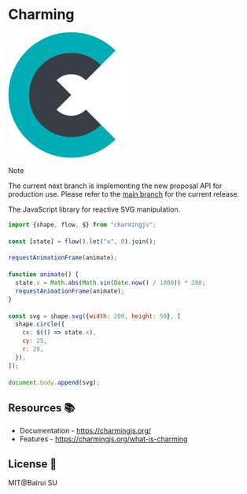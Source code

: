 # Charming

<img src="./img/logo.svg" width="256" alt="logo">

> [!NOTE]
> The current next branch is implementing the new proposal API for production use. Please refer to the [main branch](https://github.com/charming-art/charming/tree/main) for the current release.

The JavaScript library for reactive SVG manipulation.

```js
import {shape, flow, $} from "charmingjs";

const [state] = flow().let("x", 0).join();

requestAnimationFrame(animate);

function animate() {
  state.x = Math.abs(Math.sin(Date.now() / 1000)) * 200;
  requestAnimationFrame(animate);
}

const svg = shape.svg({width: 200, height: 50}, [
  shape.circle({
    cx: $(() => state.x),
    cy: 25,
    r: 20,
  }),
]);

document.body.append(svg);
```

## Resources 📚

- Documentation - https://charmingjs.org/
- Features - https://charmingjs.org/what-is-charming

## License 📄

MIT@Bairui SU
